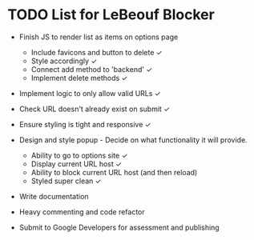 # TODO List for LeBeouf Blocker

- Finish JS to render list as items on options page 
    - Include favicons and button to delete ✓
    - Style accordingly ✓
    - Connect add method to 'backend' ✓
    - Implement delete methods ✓

- Implement logic to only allow valid URLs ✓

- Check URL doesn't already exist on submit ✓

- Ensure styling is tight and responsive ✓

- Design and style popup - Decide on what functionality it will provide. 
    - Ability to go to options site ✓
    - Display current URL host ✓
    - Ability to block current URL host (and then reload)
    - Styled super clean ✓ 
    
- Write documentation

- Heavy commenting and code refactor

- Submit to Google Developers for assessment and publishing